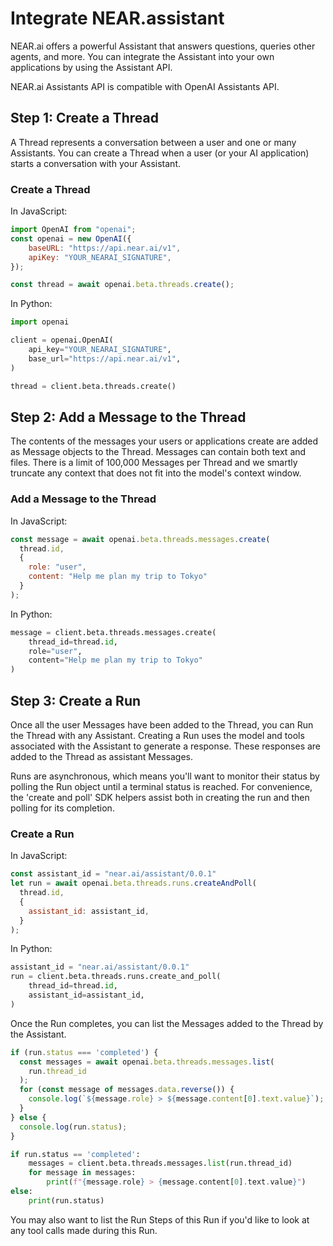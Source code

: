 # Integrate NEAR.assistant

NEAR.ai offers a powerful Assistant that answers questions, queries other agents, and more. You can integrate the Assistant into your own applications by using the Assistant API.

NEAR.ai Assistants API is compatible with OpenAI Assistants API.

## Step 1: Create a Thread

A Thread represents a conversation between a user and one or many Assistants. You can create a Thread when a user (or your AI application) starts a conversation with your Assistant.

### Create a Thread

In JavaScript:

```javascript
import OpenAI from "openai";
const openai = new OpenAI({
    baseURL: "https://api.near.ai/v1",
    apiKey: "YOUR_NEARAI_SIGNATURE",
});

const thread = await openai.beta.threads.create();
```

In Python:

```python
import openai

client = openai.OpenAI(
    api_key="YOUR_NEARAI_SIGNATURE",
    base_url="https://api.near.ai/v1",
)

thread = client.beta.threads.create()
```

## Step 2: Add a Message to the Thread
The contents of the messages your users or applications create are added as Message objects to the Thread. Messages can contain both text and files. There is a limit of 100,000 Messages per Thread and we smartly truncate any context that does not fit into the model's context window.

### Add a Message to the Thread

In JavaScript:

```javascript
const message = await openai.beta.threads.messages.create(
  thread.id,
  {
    role: "user",
    content: "Help me plan my trip to Tokyo"
  }
);
```

In Python:

```python
message = client.beta.threads.messages.create(
    thread_id=thread.id,
    role="user",
    content="Help me plan my trip to Tokyo"
)
```

## Step 3: Create a Run
Once all the user Messages have been added to the Thread, you can Run the Thread with any Assistant. Creating a Run uses the model and tools associated with the Assistant to generate a response. These responses are added to the Thread as assistant Messages.

Runs are asynchronous, which means you'll want to monitor their status by polling the Run object until a terminal status is reached. For convenience, the 'create and poll' SDK helpers assist both in creating the run and then polling for its completion.

### Create a Run

In JavaScript:

```javascript
const assistant_id = "near.ai/assistant/0.0.1"
let run = await openai.beta.threads.runs.createAndPoll(
  thread.id,
  { 
    assistant_id: assistant_id,
  }
);
```

In Python:

```python
assistant_id = "near.ai/assistant/0.0.1"
run = client.beta.threads.runs.create_and_poll(
    thread_id=thread.id,
    assistant_id=assistant_id,
)
```

Once the Run completes, you can list the Messages added to the Thread by the Assistant.

```javascript
if (run.status === 'completed') {
  const messages = await openai.beta.threads.messages.list(
    run.thread_id
  );
  for (const message of messages.data.reverse()) {
    console.log(`${message.role} > ${message.content[0].text.value}`);
  }
} else {
  console.log(run.status);
}
```

```python
if run.status == 'completed':
    messages = client.beta.threads.messages.list(run.thread_id)
    for message in messages:
        print(f"{message.role} > {message.content[0].text.value}")
else:
    print(run.status)
```

You may also want to list the Run Steps of this Run if you'd like to look at any tool calls made during this Run.